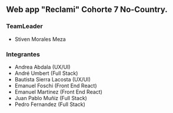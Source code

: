 ## Web app "Reclami" Cohorte 7 No-Country.

### TeamLeader

- Stiven Morales Meza

### Integrantes

- Andrea Abdala (UX/UI)
- André Umbert (Full Stack)
- Bautista Sierra Lacosta (UX/UI)
- Emanuel Foschi (Front End React)
- Emanuel Martinez (Front End React)
- Juan Pablo Muñiz (Full Stack)
- Pedro Fernandez (Full Stack)



